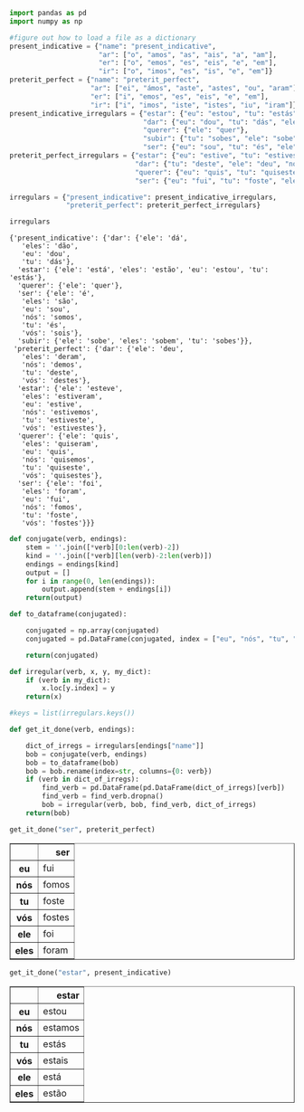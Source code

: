 

```python
import pandas as pd
import numpy as np
```


```python
#figure out how to load a file as a dictionary
present_indicative = {"name": "present_indicative",
                      "ar": ["o", "amos", "as", "ais", "a", "am"],
                      "er": ["o", "emos", "es", "eis", "e", "em"],
                      "ir": ["o", "imos", "es", "is", "e", "em"]}
preterit_perfect = {"name": "preterit_perfect",
                    "ar": ["ei", "ámos", "aste", "astes", "ou", "aram"],
                    "er": ["i", "emos", "es", "eis", "e", "em"],
                    "ir": ["i", "imos", "iste", "istes", "iu", "iram"]}
present_indicative_irregulars = {"estar": {"eu": "estou", "tu": "estás", "ele": "está", "eles": "estão"},
                                 "dar": {"eu": "dou", "tu": "dás", "ele": "dá", "eles": "dão"},
                                 "querer": {"ele": "quer"},
                                 "subir": {"tu": "sobes", "ele": "sobe", "eles": "sobem"},
                                 "ser": {"eu": "sou", "tu": "és", "ele": "é", "nós": "somos", "vós": "sois", "eles": "são"} }
preterit_perfect_irregulars = {"estar": {"eu": "estive", "tu": "estiveste", "ele": "esteve", "nós": "estivemos", "vós": "estivestes", "eles": "estiveram"},
                               "dar": {"tu": "deste", "ele": "deu", "nós": "demos", "vós": "destes", "eles": "deram"},
                               "querer": {"eu": "quis", "tu": "quiseste", "ele": "quis", "nós": "quisemos", "vós": "quisestes", "eles": "quiseram"},
                               "ser": {"eu": "fui", "tu": "foste", "ele": "foi", "nós": "fomos", "vós": "fostes", "eles":"foram"}}

irregulars = {"present_indicative": present_indicative_irregulars,
              "preterit_perfect": preterit_perfect_irregulars}
```


```python
irregulars
```




    {'present_indicative': {'dar': {'ele': 'dá',
       'eles': 'dão',
       'eu': 'dou',
       'tu': 'dás'},
      'estar': {'ele': 'está', 'eles': 'estão', 'eu': 'estou', 'tu': 'estás'},
      'querer': {'ele': 'quer'},
      'ser': {'ele': 'é',
       'eles': 'são',
       'eu': 'sou',
       'nós': 'somos',
       'tu': 'és',
       'vós': 'sois'},
      'subir': {'ele': 'sobe', 'eles': 'sobem', 'tu': 'sobes'}},
     'preterit_perfect': {'dar': {'ele': 'deu',
       'eles': 'deram',
       'nós': 'demos',
       'tu': 'deste',
       'vós': 'destes'},
      'estar': {'ele': 'esteve',
       'eles': 'estiveram',
       'eu': 'estive',
       'nós': 'estivemos',
       'tu': 'estiveste',
       'vós': 'estivestes'},
      'querer': {'ele': 'quis',
       'eles': 'quiseram',
       'eu': 'quis',
       'nós': 'quisemos',
       'tu': 'quiseste',
       'vós': 'quisestes'},
      'ser': {'ele': 'foi',
       'eles': 'foram',
       'eu': 'fui',
       'nós': 'fomos',
       'tu': 'foste',
       'vós': 'fostes'}}}




```python
def conjugate(verb, endings):
    stem = ''.join([*verb][0:len(verb)-2])
    kind = ''.join([*verb][len(verb)-2:len(verb)])
    endings = endings[kind]
    output = []
    for i in range(0, len(endings)):
        output.append(stem + endings[i])
    return(output)
```


```python
def to_dataframe(conjugated):

    conjugated = np.array(conjugated)
    conjugated = pd.DataFrame(conjugated, index = ["eu", "nós", "tu", "vós", "ele", "eles"])

    return(conjugated)
```


```python
def irregular(verb, x, y, my_dict):
    if (verb in my_dict):
        x.loc[y.index] = y
    return(x)
```


```python
#keys = list(irregulars.keys())
```


```python
def get_it_done(verb, endings):

    dict_of_irregs = irregulars[endings["name"]]
    bob = conjugate(verb, endings)
    bob = to_dataframe(bob)
    bob = bob.rename(index=str, columns={0: verb})
    if (verb in dict_of_irregs):
        find_verb = pd.DataFrame(pd.DataFrame(dict_of_irregs)[verb])
        find_verb = find_verb.dropna()
        bob = irregular(verb, bob, find_verb, dict_of_irregs)
    return(bob)

```


```python
get_it_done("ser", preterit_perfect)
```




<div>

<table border="1" class="dataframe">
  <thead>
    <tr style="text-align: right;">
      <th></th>
      <th>ser</th>
    </tr>
  </thead>
  <tbody>
    <tr>
      <th>eu</th>
      <td>fui</td>
    </tr>
    <tr>
      <th>nós</th>
      <td>fomos</td>
    </tr>
    <tr>
      <th>tu</th>
      <td>foste</td>
    </tr>
    <tr>
      <th>vós</th>
      <td>fostes</td>
    </tr>
    <tr>
      <th>ele</th>
      <td>foi</td>
    </tr>
    <tr>
      <th>eles</th>
      <td>foram</td>
    </tr>
  </tbody>
</table>
</div>




```python
get_it_done("estar", present_indicative)
```




<div>

<table border="1" class="dataframe">
  <thead>
    <tr style="text-align: right;">
      <th></th>
      <th>estar</th>
    </tr>
  </thead>
  <tbody>
    <tr>
      <th>eu</th>
      <td>estou</td>
    </tr>
    <tr>
      <th>nós</th>
      <td>estamos</td>
    </tr>
    <tr>
      <th>tu</th>
      <td>estás</td>
    </tr>
    <tr>
      <th>vós</th>
      <td>estais</td>
    </tr>
    <tr>
      <th>ele</th>
      <td>está</td>
    </tr>
    <tr>
      <th>eles</th>
      <td>estão</td>
    </tr>
  </tbody>
</table>
</div>

